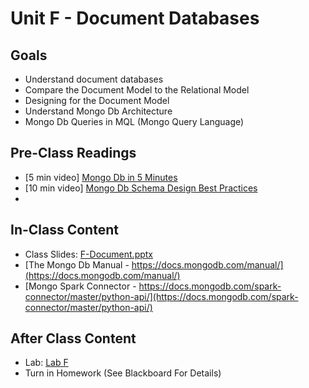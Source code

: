 # Unit F - Document Databases

## Goals

- Understand document databases
- Compare the Document Model to the Relational Model
- Designing for the Document Model
- Understand Mongo Db Architecture
- Mongo Db Queries in MQL (Mongo Query Language)

## Pre-Class Readings

- [5 min video] [Mongo Db in 5 Minutes](https://youtu.be/EE8ZTQxa0AM)
- [10 min video] [Mongo Db Schema Design Best Practices](https://youtu.be/QAqK-R9HUhc)
- 

## In-Class Content

- Class Slides: [F-Document.pptx](F-Document.pptx)
- [The Mongo Db Manual - https://docs.mongodb.com/manual/](https://docs.mongodb.com/manual/)
- [Mongo Spark Connector - https://docs.mongodb.com/spark-connector/master/python-api/](https://docs.mongodb.com/spark-connector/master/python-api/)

## After Class Content

- Lab: [Lab F](lab-F.md)
- Turn in Homework (See Blackboard For Details)
